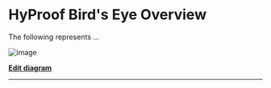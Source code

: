 # HyProof Bird's Eye Overview

The following represents ...

![image](../../assets/image.svg)

**[Edit diagram](http://google.com/)**

---
